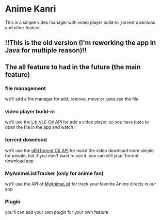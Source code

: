 # Anime Kanri
This is a simple video manager with video player build-in ,torrent download and other feature

## !!This is the old version (I'm reworking the app in Java for multiple reason)!!

## The all feature to had in the future (the main feature)

### file management
we'll add a file manager for add, remove, move or juste see the file

### video player build-in
we'll use the [Lib VLC C# API](https://github.com/videolan/libvlcsharp) for add a video player, 
so you have juste to open the file in the app and watch !

### torrent download
we'll use the [qBitTorrent C# API](https://www.qbittorrent.org/) for make the video download more simple for people, 
but if you don't want to use it, you can still your Torrent download app

### MyAnimeListTracker (only for anime fan)
we'll use the API of [MyAnimeList](https://myanimelist.net/apiconfig/references/api/v2) for track your favorite Anime direcly in our app

### Plugin
you'll can add your own plugin for your own feature
